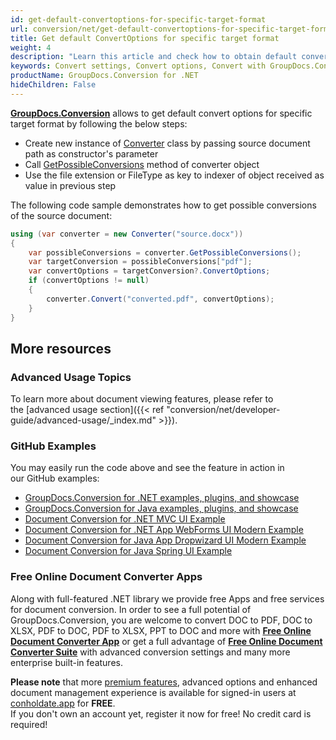 ```yaml
---
id: get-default-convertoptions-for-specific-target-format
url: conversion/net/get-default-convertoptions-for-specific-target-format
title: Get default ConvertOptions for specific target format
weight: 4
description: "Learn this article and check how to obtain default convert options for specific conversion format with GroupDocs.Conversion for .NET API. "
keywords: Convert settings, Convert options, Convert with GroupDocs.Conversion
productName: GroupDocs.Conversion for .NET
hideChildren: False
---
```

[**GroupDocs.Conversion**](https://products.groupdocs.com/conversion/net) allows to get default convert options for specific target format by following the below steps:

*   Create new instance of [Converter](https://apireference.groupdocs.com/net/conversion/groupdocs.conversion/converter) class by passing source document path as constructor's parameter
*   Call [GetPossibleConversions](https://apireference.groupdocs.com/net/conversion/groupdocs.conversion/converter/methods/getpossibleconversions) method of converter object
*   Use the file extension or FileType as key to indexer of object received as value in previous step  

The following code sample demonstrates how to get possible conversions of the source document:

```csharp
using (var converter = new Converter("source.docx"))
{
    var possibleConversions = converter.GetPossibleConversions();
    var targetConversion = possibleConversions["pdf"];
    var convertOptions = targetConversion?.ConvertOptions;
    if (convertOptions != null)
    {
        converter.Convert("converted.pdf", convertOptions);
    }
}
```

## More resources
### Advanced Usage Topics
To learn more about document viewing features, please refer to the [advanced usage section]({{< ref "conversion/net/developer-guide/advanced-usage/_index.md" >}}).

### GitHub Examples
You may easily run the code above and see the feature in action in our GitHub examples:
*   [GroupDocs.Conversion for .NET examples, plugins, and showcase](https://github.com/groupdocs-conversion/GroupDocs.Conversion-for-.NET)
*   [GroupDocs.Conversion for Java examples, plugins, and showcase](https://github.com/groupdocs-conversion/GroupDocs.Conversion-for-Java)
*   [Document Conversion for .NET MVC UI Example](https://github.com/groupdocs-conversion/GroupDocs.Conversion-for-.NET-MVC)
*   [Document Conversion for .NET App WebForms UI Modern Example](https://github.com/groupdocs-conversion/GroupDocs.Conversion-for-.NET-WebForms)
*   [Document Conversion for Java App Dropwizard UI Modern Example](https://github.com/groupdocs-conversion/GroupDocs.Conversion-for-Java-Dropwizard)
*   [Document Conversion for Java Spring UI Example](https://github.com/groupdocs-conversion/GroupDocs.Conversion-for-Java-Spring)

### Free Online Document Converter Apps
Along with full-featured .NET library we provide free Apps and free services for document conversion.
In order to see a full potential of GroupDocs.Conversion, you are welcome to convert DOC to PDF, DOC to XLSX, PDF to DOC, PDF to XLSX, PPT to DOC and more with **[Free Online Document Converter App](https://products.groupdocs.app/conversion)** or get a full advantage of **[Free Online Document Converter Suite](https://conholdate.app/features/document-converter-online)** with advanced conversion settings and many more enterprise built-in features.

**Please note** that more [premium features](https://conholdate.app/features), advanced options and enhanced document management experience is available for signed-in users at [conholdate.app](https://conholdate.app) for **FREE**.  
If you don't own an account yet, register it now for free! No credit card is required!